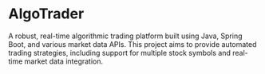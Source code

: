 # AlgoTrader
A robust, real-time algorithmic trading platform built using Java, Spring Boot, and various market data APIs. This project aims to provide automated trading strategies, including support for multiple stock symbols and real-time market data integration.
